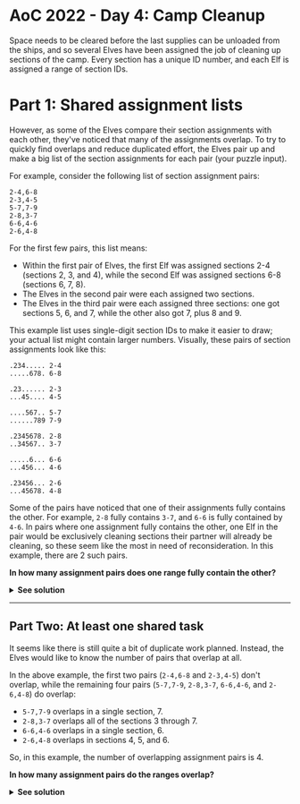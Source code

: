# AoC 2022 - Day 4: Camp Cleanup

Space needs to be cleared before the last supplies can be unloaded from the ships, and so several Elves have been assigned the job of cleaning up sections of the camp. Every section has a unique ID number, and each Elf is assigned a range of section IDs.

# Part 1: Shared assignment lists

However, as some of the Elves compare their section assignments with each other, they've noticed that many of the assignments overlap. To try to quickly find overlaps and reduce duplicated effort, the Elves pair up and make a big list of the section assignments for each pair (your puzzle input).

For example, consider the following list of section assignment pairs:

```
2-4,6-8
2-3,4-5
5-7,7-9
2-8,3-7
6-6,4-6
2-6,4-8
```

For the first few pairs, this list means:

- Within the first pair of Elves, the first Elf was assigned sections 2-4 (sections 2, 3, and 4), while the second Elf was assigned sections 6-8 (sections 6, 7, 8).
- The Elves in the second pair were each assigned two sections.
- The Elves in the third pair were each assigned three sections: one got sections 5, 6, and 7, while the other also got 7, plus 8 and 9.

This example list uses single-digit section IDs to make it easier to draw; your actual list might contain larger numbers. Visually, these pairs of section assignments look like this:

```
.234..... 2-4
.....678. 6-8

.23...... 2-3
...45.... 4-5

....567.. 5-7
......789 7-9

.2345678. 2-8
..34567.. 3-7

.....6... 6-6
...456... 4-6

.23456... 2-6
...45678. 4-8
```

Some of the pairs have noticed that one of their assignments fully contains the other. For example, `2-8` fully contains `3-7`, and `6-6` is fully contained by `4-6`. In pairs where one assignment fully contains the other, one Elf in the pair would be exclusively cleaning sections their partner will already be cleaning, so these seem like the most in need of reconsideration. In this example, there are 2 such pairs.

**In how many assignment pairs does one range fully contain the other?**

<details>
<summary><strong>See solution</strong></summary>

Thanks to Rust's `Range` construct, solving this problem is straightforward. We can start by handling input data and parsing it into proper ranges. As each line of input is in the format `2-4,6-8`, we can start small and create a function to convert the task info of the first elf into a range, so `2-4` should become `2..=4`. The code for this is:

```rust
pub fn create_range_of_tasks(task_range_info: &str) -> RangeInclusive<i32> {
    let parts: Vec<&str> = task_range_info.split("-").collect();
    let start: i32 = parts.get(0).unwrap().parse().unwrap();
    let end: i32 = parts.get(1).unwrap().parse().unwrap();

    start..=end
}

#[cfg(test)]
mod tests {
    // -- snip --
    #[test]
    fn should_create_a_range_from_a_string() {
        let range = create_range_of_tasks("2-8");
        let range: Vec<i32> = range.collect();

        assert_eq!(&2, range.first().unwrap());
        assert_eq!(&8, range.last().unwrap());
    }
}
```

We're basically splitting the input string (`2-8` in the test case) into two parts: `2` and `8`, then we are returning a range that starts at `start` (2) and ends at `end` inclusive (8). Error handling was pretty much overlooked here, as we're only using `.unwrap()` that will cause the program to panic if we don't get what we're expecting from the string.

With the function above, now we can parse a full line of input:

```rust
pub fn create_task_ranges_from_pair_info(str: &str) -> (RangeInclusive<i32>, RangeInclusive<i32>) {
    let parts: Vec<&str> = str.split(",").collect();

    (
        create_range_of_tasks(parts.get(0).unwrap()),
        create_range_of_tasks(parts.get(1).unwrap()),
    )
}

#[cfg(test)]
mod tests {
    // -- snip --
    #[test]
    fn should_create_ranges_from_pair_info() {
        let pair_info = "2-8,3-7";
        let (r1, r2) = create_task_ranges_from_pair_info(pair_info);
        let r1: Vec<i32> = r1.collect();
        let r2: Vec<i32> = r2.collect();

        assert_eq!(&2, r1.first().unwrap());
        assert_eq!(&8, r1.last().unwrap());

        assert_eq!(&3, r2.first().unwrap());
        assert_eq!(&7, r2.last().unwrap());
    }
}
```

The logic here is the same: splitting the line at `,`, then giving the two parts to `create_range_of_tasks`, which knows how to create a range out of a well-formatted string.

Now that we are working with ranges, we just need to implement logic to check whether or not a range fully contains the other:

```rust
pub fn range_fully_contains_other(r1: &RangeInclusive<i32>, r2: &RangeInclusive<i32>) -> bool {
    let mut fully_contains = true;

    for n in r2.clone() {
        if !r1.contains(&n) {
            fully_contains = false;
            break;
        }
    }

    fully_contains
}

#[cfg(test)]
mod tests {
    // -- snip --
  #[test]
    fn should_check_whether_or_not_a_range_fully_contains_the_other() {
        assert!(range_fully_contains_other(&(2..=3), &(2..=2)));
        assert!(range_fully_contains_other(&(2..=8), &(3..=7)));
        assert!(!range_fully_contains_other(&(3..=7), &(2..=8)));
    }
}
```

We're basically walking through each item in `r2`, checking whether or not `r1` contains it. As we want all items to be contained in the range, we are optimistically defining `fully_contains` as `true`. Then we iterate over a clone of `r2` and, if `r1` does not contain a given item, we set `fully_contains` to `false` and exit the loop.

That's all we need for part one, now we just need to add boilerplate code to load the input data and print the output:

```rust
fn main() {
    let contents = fs::read_to_string("sample.txt").expect("Should be able to read the file");

    let mut total_fully_contained = 0;
    for line in contents.lines() {
        let (r1, r2) = create_task_ranges_from_pair_info(line);
        let fully_contained =
            range_fully_contains_other(&r1, &r2) || range_fully_contains_other(&r2, &r1);

        println!(
            "r1: {:?}, r2: {:?} | fully contained? {}",
            r1, r2, fully_contained
        );

        if fully_contained {
            total_fully_contained += 1;
        }
    }

    println!("Total fully contained: {}", total_fully_contained);
}
```

Notice how we are checking both `range_fully_contains_other(&r1, &r2)` and `range_fully_contains_other(&r2, &r1)`, to make sure we're not only checking that the first range is fully contained by the second, but also to check that whether the second is fully contained by the first.

</details>

---

## Part Two: At least one shared task

It seems like there is still quite a bit of duplicate work planned. Instead, the Elves would like to know the number of pairs that overlap at all.

In the above example, the first two pairs (`2-4,6-8` and `2-3,4-5`) don't overlap, while the remaining four pairs (`5-7,7-9`, `2-8,3-7`, `6-6,4-6`, and `2-6,4-8`) do overlap:

- `5-7,7-9` overlaps in a single section, 7.
- `2-8,3-7` overlaps all of the sections 3 through 7.
- `6-6,4-6` overlaps in a single section, 6.
- `2-6,4-8` overlaps in sections 4, 5, and 6.

So, in this example, the number of overlapping assignment pairs is 4.

**In how many assignment pairs do the ranges overlap?**

<details>
<summary><strong>See solution</strong></summary>

To solve this part of the challenge, we can use everything we've created for part 1 and just add a new method to check whether or not at least one item from a range is contained in the other:

```rust
pub fn range_overlaps(r1: &RangeInclusive<i32>, r2: &RangeInclusive<i32>) -> bool {
    let mut overlaps = false;

    for n in r2.clone() {
        if r1.contains(&n) {
            overlaps = true;
            break;
        }
    }

    overlaps
}

#[cfg(test)]
mod tests {
    // -- snip --
    #[test]
    fn should_check_whether_or_not_a_range_overlaps_with_the_other() {
        assert!(range_overlaps(&(5..=7), &(7..=9)));
        assert!(!range_overlaps(&(2..=3), &(4..=7)));
    }
}
```

The logic is similar to what was built for part 1, but now we start the `overlaps` variable with `false` and iterate over `r2`, checking whether or not `r1` contains the item `n`. If it returns true for any given item, we set `overlaps` to `true` and exit the loop.

The updated output at `main` looks like:

```rust
fn main() {
    let contents = fs::read_to_string("sample.txt").expect("Should be able to read the file");

    let mut total_fully_contained = 0;
    let mut total_overlaps = 0;
    for line in contents.lines() {
        let (r1, r2) = create_task_ranges_from_pair_info(line);
        let overlaps = range_overlaps(&r1, &r2) || range_overlaps(&r2, &r1);
        let fully_contained =
            range_fully_contains_other(&r1, &r2) || range_fully_contains_other(&r2, &r1);

        if overlaps {
            total_overlaps += 1;
        }

        if fully_contained {
            total_fully_contained += 1;
        }
    }

    println!(
        "Total fully contained: {} | Total overlaps: {}",
        total_fully_contained, total_overlaps
    );
}
```

That's all!

</details>
